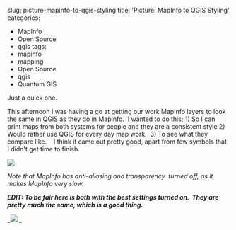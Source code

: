 slug: picture-mapinfo-to-qgis-styling
title: 'Picture:  MapInfo to QGIS Styling'
categories:
- MapInfo
- Open Source
- qgis
tags:
- mapinfo
- mapping
- Open Source
- qgis
- Quantum GIS

Just a quick one.

This afternoon I was having a go at getting our work MapInfo layers to look the same in QGIS as they do in MapInfo.  I wanted to do this; 1) So I can print maps from both systems for people and they are a consistent style 2) Would rather use QGIS for every day map work.  3) To see what they compare like.    I think it came out pretty good, apart from few symbols that I didn't get time to finish.

[![](http://woostuff.files.wordpress.com/2011/02/mvsqgis1.png)](http://woostuff.files.wordpress.com/2011/02/mvsqgis1.png)


_Note that MapInfo has anti-aliasing and transparency  turned off, as it makes MapInfo very slow._




**_EDIT: To be fair here is both with the best settings turned on.  They are pretty much the same, which is a good thing._**




**_[![](http://woostuff.files.wordpress.com/2011/02/mvsqgis2.png)](http://woostuff.files.wordpress.com/2011/02/mvsqgis2.png)
_**
